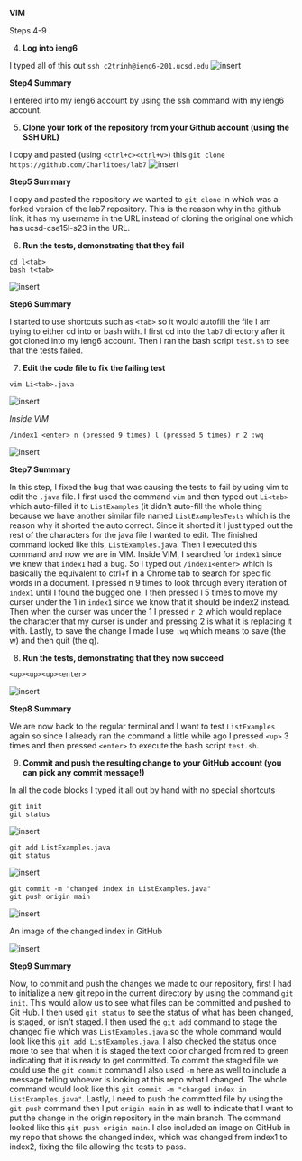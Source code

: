 **VIM**


Steps 4-9


4) **Log into ieng6**


I typed all of this out `ssh c2trinh@ieng6-201.ucsd.edu`
![insert](lab4_step_4.png)


**Step4 Summary**


I entered into my ieng6 account by using the ssh command with my ieng6 account.


5) **Clone your fork of the repository from your Github account (using the SSH URL)**


I copy and pasted (using `<ctrl+c><ctrl+v>`) this `git clone https://github.com/Charlitoes/lab7`
![insert](lab4_step_5.png)


**Step5 Summary**


I copy and pasted the repository we wanted to `git clone` in which was a forked version of the lab7 repository. This is the reason why in the github link, it has my username in the URL instead of cloning the original one which has ucsd-cse15l-s23 in the URL.


6) **Run the tests, demonstrating that they fail**


```
cd l<tab>
bash t<tab>
```
![insert](lab4_step_6.png)


**Step6 Summary**


I started to use shortcuts such as `<tab>` so it would autofill the file I am trying to either cd into or bash with. I first cd into the `lab7` directory after it got cloned into my ieng6 account. Then I ran the bash script `test.sh` to see that the tests failed.



7) **Edit the code file to fix the failing test**


```
vim Li<tab>.java
```
![insert](lab4_step_7p2.png)


*Inside VIM*


```
/index1 <enter> n (pressed 9 times) l (pressed 5 times) r 2 :wq
```


![insert](lab4_step_7.png)


**Step7 Summary**


In this step, I fixed the bug that was causing the tests to fail by using vim to edit the `.java` file. I first used the command `vim` and then typed out `Li<tab>` which auto-filled it to `ListExamples` (it didn't auto-fill the whole thing because we have another similar file named `ListExamplesTests` which is the reason why it shorted the auto correct. Since it shorted it I just typed out the rest of the characters for the java file I wanted to edit. The finished command looked like this, `ListExamples.java`. Then I executed this command and now we are in VIM. Inside VIM, I searched for `index1` since we knew that `index1` had a bug. So I typed out `/index1<enter>` which is basically the equivalent to ctrl+f in a Chrome tab to search for specific words in a document. I pressed n 9 times to look through every iteration of `index1` until I found the bugged one. I then pressed l 5 times to move my curser under the 1 in `index1` since we know that it should be index2 instead. Then when the curser was under the 1 I pressed `r 2` which would replace the character that my curser is under and pressing 2 is what it is replacing it with. Lastly, to save the change I made I use `:wq` which means to save (the w) and then quit (the q).


8) **Run the tests, demonstrating that they now succeed**

```
<up><up><up><enter>
```

![insert](lab4_step_8.png)


**Step8 Summary** 


We are now back to the regular terminal and I want to test `ListExamples` again so since I already ran the command a little while ago I pressed `<up>` 3 times and then pressed `<enter>` to execute the bash script `test.sh`.


9) **Commit and push the resulting change to your GitHub account (you can pick any commit message!)**


In all the code blocks I typed it all out by hand with no special shortcuts


```
git init
git status
```
![insert](lab4_step_9p1.png)


```
git add ListExamples.java
git status
```
![insert](lab4_step_9p2.png)


```
git commit -m "changed index in ListExamples.java"
git push origin main
```
![insert](lab4_step_9p3.png)



An image of the changed index in GitHub


![insert](lab4_step_9p4.png)


**Step9 Summary**


Now, to commit and push the changes we made to our repository, first I had to initialize a new git repo in the current directory by using the command `git init`. This would allow us to see what files can be committed and pushed to Git Hub. I then used `git status` to see the status of what has been changed, is staged, or isn't staged. I then used the `git add` command to stage the changed file which was `ListExamples.java` so the whole command would look like this `git add ListExamples.java`. I also checked the status once more to see that when it is staged the text color changed from red to green indicating that it is ready to get committed. To commit the staged file we could use the `git commit` command I also used `-m` here as well to include a message telling whoever is looking at this repo what I changed. The whole command would look like this `git commit -m "changed index in ListExamples.java"`. Lastly, I need to push the committed file by using the `git push` command then I put `origin main` in as well to indicate that I want to put the change in the origin repository in the main branch. The command looked like this `git push origin main`. I also included an image on GitHub in my repo that shows the changed index, which was changed from index1 to index2, fixing the file allowing the tests to pass.







